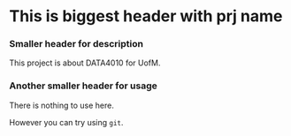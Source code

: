 # This is biggest header with prj name

### Smaller header for description
This project is about DATA4010 for UofM.

### Another smaller header for usage
There is nothing to use here.

However you can try using `git`.

